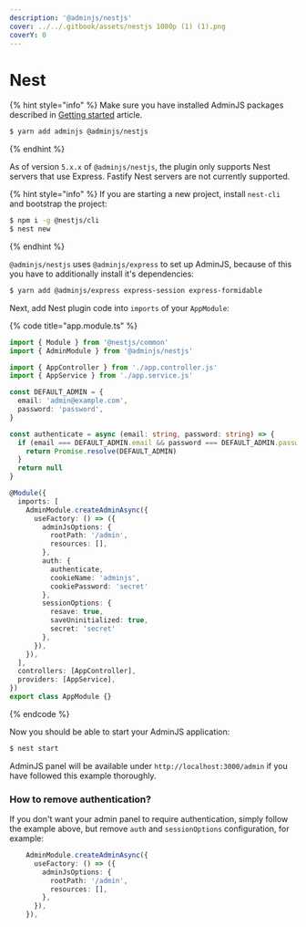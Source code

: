 ```yaml
---
description: '@adminjs/nestjs'
cover: ../../.gitbook/assets/nestjs 1080p (1) (1).png
coverY: 0
---
```


# Nest

{% hint style="info" %}
Make sure you have installed AdminJS packages described in [Getting started](../getting-started.md) article.

```bash
$ yarn add adminjs @adminjs/nestjs
```
{% endhint %}

As of version `5.x.x` of `@adminjs/nestjs`, the plugin only supports Nest servers that use Express. Fastify Nest servers are not currently supported.

{% hint style="info" %}
If you are starting a new project, install `nest-cli` and bootstrap the project:

```bash
$ npm i -g @nestjs/cli
$ nest new
```
{% endhint %}

`@adminjs/nestjs` uses `@adminjs/express` to set up AdminJS, because of this you have to additionally install it's dependencies:

```bash
$ yarn add @adminjs/express express-session express-formidable
```

Next, add Nest plugin code into `imports` of your `AppModule`:

{% code title="app.module.ts" %}
```typescript
import { Module } from '@nestjs/common'
import { AdminModule } from '@adminjs/nestjs'

import { AppController } from './app.controller.js'
import { AppService } from './app.service.js'

const DEFAULT_ADMIN = {
  email: 'admin@example.com',
  password: 'password',
}

const authenticate = async (email: string, password: string) => {
  if (email === DEFAULT_ADMIN.email && password === DEFAULT_ADMIN.password) {
    return Promise.resolve(DEFAULT_ADMIN)
  }
  return null
}

@Module({
  imports: [
    AdminModule.createAdminAsync({
      useFactory: () => ({
        adminJsOptions: {
          rootPath: '/admin',
          resources: [],
        },
        auth: {
          authenticate,
          cookieName: 'adminjs',
          cookiePassword: 'secret'
        },
        sessionOptions: {
          resave: true,
          saveUninitialized: true,
          secret: 'secret'
        },
      }),
    }),
  ],
  controllers: [AppController],
  providers: [AppService],
})
export class AppModule {}
```
{% endcode %}

Now you should be able to start your AdminJS application:

```bash
$ nest start
```

AdminJS panel will be available under `http://localhost:3000/admin` if you have followed this example thoroughly.

### How to remove authentication?

If you don't want your admin panel to require authentication, simply follow the example above, but remove `auth` and `sessionOptions` configuration, for example:

```typescript
    AdminModule.createAdminAsync({
      useFactory: () => ({
        adminJsOptions: {
          rootPath: '/admin',
          resources: [],
        },
      }),
    }),
```

